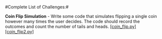 #Complete List of Challenges:#

**Coin Flip Simulation** - Write some code that simulates flipping a single coin however many times the user decides. The code should record the outcomes and count the number of tails and heads. [[coin_flip.py]](https://github.com/thechrisritter/Python_Challenge/blob/master/Solutions/coin_flip.py)
[[coin_flip2.py]](https://github.com/thechrisritter/Python_Challenge/blob/master/Solutions/coin_flip2.py)
